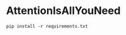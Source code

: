 # AttentionIsAllYouNeed


```
pip install -r requirements.txt
```

<!-- #### Please download the weight from my [Google Drive](https://drive.google.com/drive/folders/18lpTIzkoaGOEQsVci2sZI2-eRHIudNVd?usp=sharing). Make sure to download this weight in ```weights``` folder and place it in the parent directory.


#### Run the inference.ipynb file to see the translation in action.

#### To train your own model on a different dataset, you will have to make three changes, one in ```train.py``` at line 153 to specify your own dataset, and the other two changes in ```config.py```, where you have to change the source language and target language. You might also want to change the max_len property in same file to fit the longest sentence.

#### To see the attention visualization, please run attention_visual.ipynb -->
